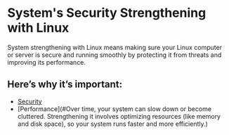 # System's Security Strengthening with Linux

System strengthening with Linux means making sure your Linux computer or server is secure and running smoothly by protecting it from threats and improving its performance.

## Here’s why it’s important:

- [Security](#Security)
- [Performance](#Over time, your system can slow down or become cluttered. Strengthening it involves optimizing resources (like memory and disk space), so your system runs faster and more efficiently.)
